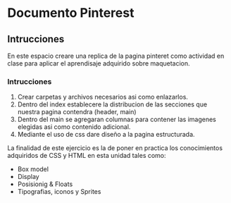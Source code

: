 # Documento Pinterest
## Intrucciones
En este espacio creare una replica de la pagina pinteret como actividad en clase para aplicar el aprendisaje adquirido sobre  maquetacion.
### Intrucciones
1. Crear carpetas y archivos necesarios asi como enlazarlos.
2. Dentro del index establecere  la distribucion de las secciones que nuestra pagina contendra (header, main)
3. Dentro del main se agregaran columnas para contener las imagenes elegidas asi como contenido adicional.
4. Mediante el uso de css dare diseño a la pagina estructurada.

La finalidad de este ejercicio es la de poner en practica los conocimientos adquiridos de CSS y HTML en esta unidad tales como:
* Box model
* Display
* Posisionig & Floats
* Tipografias, iconos y Sprites
